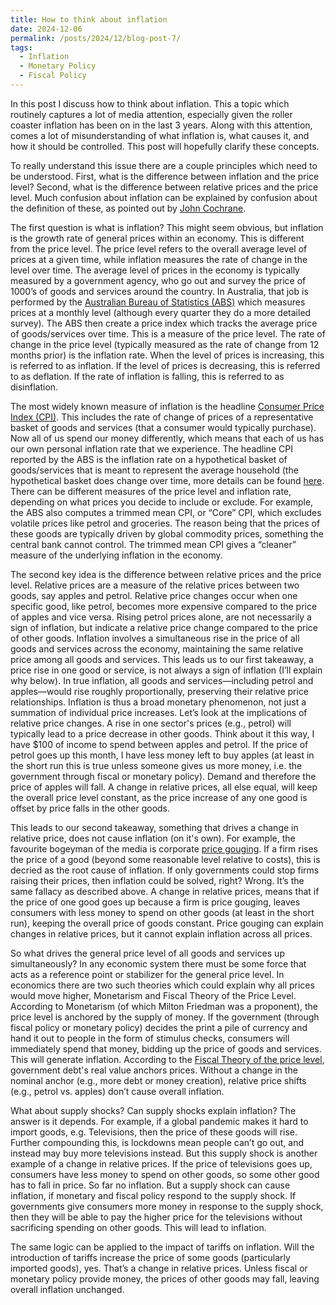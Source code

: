 ```yaml
---
title: How to think about inflation
date: 2024-12-06
permalink: /posts/2024/12/blog-post-7/
tags:
  - Inflation
  - Monetary Policy
  - Fiscal Policy
---
```



In this post I discuss how to think about inflation. This a topic which routinely captures a lot of media attention, especially given the roller coaster inflation has been on in the last 3 years. Along with this attention, comes a lot of misunderstanding of what inflation is, what causes it, and how it should be controlled. This post will hopefully clarify these concepts.

To really understand this issue there are a couple principles which need to be understood. First, what is the difference between inflation and the price level? Second, what is the difference between relative prices and the price level. Much confusion about inflation can be explained by confusion about the definition of these, as pointed out by [John Cochrane](https://www.grumpy-economist.com/p/inflation-vs-prices).

The first question is what is inflation? This might seem obvious, but inflation is the growth rate of general prices within an economy. This is different from the price level. The price level refers to the overall average level of prices at a given time, while inflation measures the rate of change in the level over time. The average level of prices in the economy is typically measured by a government agency, who go out and survey the price of 1000’s of goods and services around the country. In Australia, that job is performed by the [Australian Bureau of Statistics (ABS)](https://www.abs.gov.au/) which measures prices at a monthly level (although every quarter they do a more detailed survey). The ABS then create a price index which tracks the average price of goods/services over time. This is a measure of the price level. The rate of change in the price level (typically measured as the rate of change from 12 months prior) is the inflation rate. When the level of prices is increasing, this is referred to as inflation. If the level of prices is decreasing, this is referred to as deflation. If the rate of inflation is falling, this is referred to as disinflation. 

The most widely known measure of inflation is the headline [Consumer Price Index (CPI)]( https://www.abs.gov.au/statistics/economy/price-indexes-and-inflation/consumer-price-index-australia/latest-release). This includes the rate of change of prices of a representative basket of goods and services (that a consumer would typically purchase). Now all of us spend our money differently, which means that each of us has our own personal inflation rate that we experience. The headline CPI reported by the ABS is the inflation rate on a hypothetical basket of goods/services that is meant to represent the average household (the hypothetical basket does change over time, more details can be found [here](https://www.abs.gov.au/statistics/detailed-methodology-information/concepts-sources-methods/consumer-price-index-concepts-sources-and-methods/2018 ). There can be different measures of the price level and inflation rate, depending on what prices you decide to include or exclude. For example, the ABS also computes a trimmed mean CPI, or “Core” CPI, which excludes volatile prices like petrol and groceries. The reason being that the prices of these goods are typically driven by global commodity prices, something the central bank cannot control. The trimmed mean CPI gives a “cleaner” measure of the underlying inflation in the economy.

The second key idea is the difference between relative prices and the price level. Relative prices are a measure of the relative prices between two goods, say apples and petrol. Relative price changes occur when one specific good, like petrol, becomes more expensive compared to the price of apples and vice versa. Rising petrol prices alone, are not necessarily a sign of inflation, but indicate a relative price change compared to the price of other goods. Inflation involves a simultaneous rise in the price of all goods and services across the economy, maintaining the same relative price among all goods and services. This leads us to our first takeaway, a price rise in one good or service, is not always a sign of inflation (I’ll explain why below). In true inflation, all goods and services—including petrol and apples—would rise roughly proportionally, preserving their relative price relationships. Inflation is thus a broad monetary phenomenon, not just a summation of individual price increases. 
Let’s look at the implications of relative price changes. A rise in one sector's prices (e.g., petrol) will typically lead to a price decrease in other goods. Think about it this way, I have $100 of income to spend between apples and petrol. If the price of petrol goes up this month, I have less money left to buy apples (at least in the short run this is true unless someone gives us more money, i.e. the government through fiscal or monetary policy). Demand and therefore the price of apples will fall. A change in relative prices, all else equal, will keep the overall price level constant, as the price increase of any one good is offset by price falls in the other goods. 

This leads to our second takeaway, something that drives a change in relative price, does not cause inflation (on it's own). For example, the favourite bogeyman of the media is corporate [price gouging]( https://australiainstitute.org.au/post/price-gouging-alive-and-well-in-australia/). If a firm rises the price of a good (beyond some reasonable level relative to costs), this is decried as the root cause of inflation. If only governments could stop firms raising their prices, then inflation could be solved, right? Wrong. It’s the same fallacy as described above. A change in relative prices, means that if the price of one good goes up because a firm is price gouging, leaves consumers with less money to spend on other goods (at least in the short run), keeping the overall price of goods constant. Price gouging can explain changes in relative prices, but it cannot explain inflation across all prices. 

So what drives the general price level of all goods and services up simultaneously? In any economic system there must be some force that acts as a reference point or stabilizer for the general price level. In economics there are two such theories which could explain why all prices would move higher, Monetarism and Fiscal Theory of the Price Level. According to Monetarism (of which Milton Friedman was a proponent), the price level is anchored by the supply of money. If the government (through fiscal policy or monetary policy) decides the print a pile of currency and hand it out to people in the form of stimulus checks, consumers will immediately spend that money, bidding up the price of goods and services. This will generate inflation. According to the [Fiscal Theory of the price level]( https://www.grumpy-economist.com/p/fiscal-theory-parables), government debt's real value anchors prices. Without a change in the nominal anchor (e.g., more debt or money creation), relative price shifts (e.g., petrol vs. apples) don’t cause overall inflation.

What about supply shocks? Can supply shocks explain inflation? The answer is it depends. For example, if a global pandemic makes it hard to import goods, e.g. Televisions, then the price of these goods will rise. Further compounding this, is lockdowns mean people can’t go out, and instead may buy more televisions instead. But this supply shock is another example of a change in relative prices. If the price of televisions goes up, consumers have less money to spend on other goods, so some other good has to fall in price. So far no inflation. But a supply shock can cause inflation, if monetary and fiscal policy respond to the supply shock. If governments give consumers more money in response to the supply shock, then they will be able to pay the higher price for the televisions without sacrificing spending on other goods. This will lead to inflation.

The same logic can be applied to the impact of tariffs on inflation. Will the introduction of tariffs increase the price of some goods (particularly imported goods), yes. That’s a change in relative prices. Unless fiscal or monetary policy provide money, the prices of other goods may fall, leaving overall inflation unchanged. 

